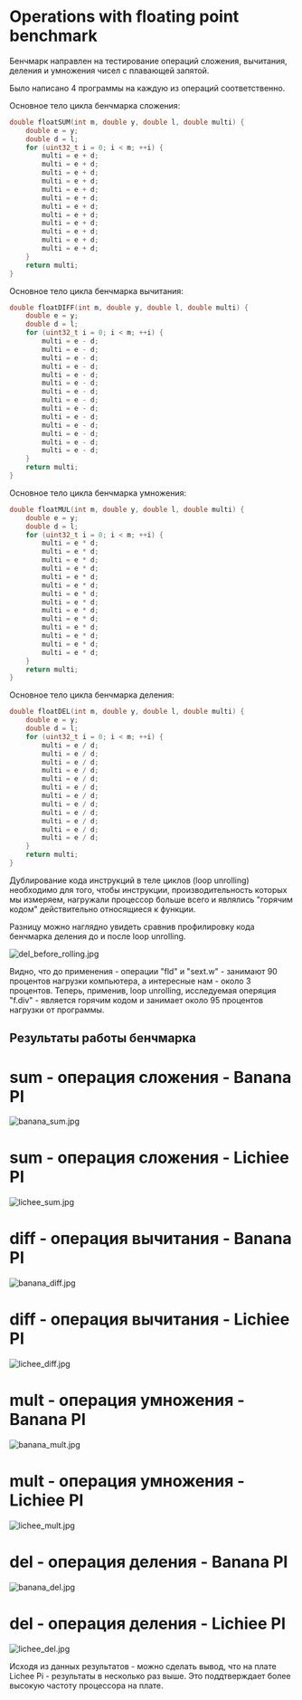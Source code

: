 # Operations with floating point benchmark

Бенчмарк направлен на тестирование операций сложения, вычитания, деления и умножения чисел с плавающей запятой.

Было написано 4 программы на каждую из операций соответственно. 

Основное тело цикла бенчмарка сложения:
```c
double floatSUM(int m, double y, double l, double multi) {
    double e = y;
    double d = l;
    for (uint32_t i = 0; i < m; ++i) {
        multi = e + d;
        multi = e + d;
        multi = e + d;
        multi = e + d;
        multi = e + d;
        multi = e + d;
        multi = e + d;
        multi = e + d;
        multi = e + d;
        multi = e + d;
        multi = e + d;
        multi = e + d;                                             
    }
    return multi;
}
```
Основное тело цикла бенчмарка вычитания:
```c
double floatDIFF(int m, double y, double l, double multi) {
    double e = y;
    double d = l;
    for (uint32_t i = 0; i < m; ++i) {
        multi = e - d;
        multi = e - d;
        multi = e - d;
        multi = e - d;
        multi = e - d;
        multi = e - d;  
        multi = e - d;
        multi = e - d;
        multi = e - d;
        multi = e - d;
        multi = e - d;
        multi = e - d;
        multi = e - d;  
        multi = e - d;                                             
    }
    return multi;
}
```
Основное тело цикла бенчмарка умножения:
```c
double floatMUL(int m, double y, double l, double multi) {
    double e = y;
    double d = l;
    for (uint32_t i = 0; i < m; ++i) {
        multi = e * d;
        multi = e * d;
        multi = e * d;
        multi = e * d;
        multi = e * d;
        multi = e * d;  
        multi = e * d;
        multi = e * d;
        multi = e * d;
        multi = e * d;
        multi = e * d;
        multi = e * d;
        multi = e * d;  
        multi = e * d;                                             
    }
    return multi;
}
```
Основное тело цикла бенчмарка деления:
```c
double floatDEL(int m, double y, double l, double multi) {
    double e = y;
    double d = l;
    for (uint32_t i = 0; i < m; ++i) {
        multi = e / d;
        multi = e / d;
        multi = e / d;
        multi = e / d;
        multi = e / d;
        multi = e / d;
        multi = e / d;
        multi = e / d;
        multi = e / d;
        multi = e / d;
        multi = e / d;
        multi = e / d;                                             
    }
    return multi;
}
```
Дублирование кода инструкций в теле циклов (loop unrolling) необходимо для того, чтобы инструкции, производительность которых мы измеряем, нагружали процессор больше всего и являлись "горячим кодом" действительно относящиеся к функции.

Paзницу можно наглядно увидеть сравнив профилировку кода бенчмарка деления до и после loop unrolling.

![del_before_rolling.jpg](images/del_before_rolling.jpg)

Видно, что до применения - операции "fld" и "sext.w" - занимают 90 процентов нагрузки компьютера, а интересные нам - около 3 процентов.
Теперь, применив, loop unrolling, исследуемая оперяция "f.div" - является горячим кодом и занимает около 95 процентов нагрузки от программы. 

## Результаты работы бенчмарка

# sum - операция сложения - Banana PI
![banana_sum.jpg](images/banana_sum.jpg)
# sum - операция сложения - Lichiee PI
![lichee_sum.jpg](images/lichee_sum.jpg)
# diff - операция вычитания - Banana PI
![banana_diff.jpg](images/banana_diff.jpg)
# diff - операция вычитания - Lichiee PI
![lichee_diff.jpg](images/lichee_diff.jpg)
# mult - операция умножения - Banana PI
![banana_mult.jpg](images/banana_mult.jpg)
# mult - операция умножения - Lichiee PI
![lichee_mult.jpg](images/lichee_mult.jpg)
# del - операция деления - Banana PI
![banana_del.jpg](images/banana_del.jpg)
# del - операция деления - Lichiee PI
![lichee_del.jpg](images/lichee_del.jpg)

Исходя из данных результатов - можно сделать вывод, что на плате Lichee Pi - результаты в несколько раз выше. Это поддтверждает более высокую частоту процессора на плате.
